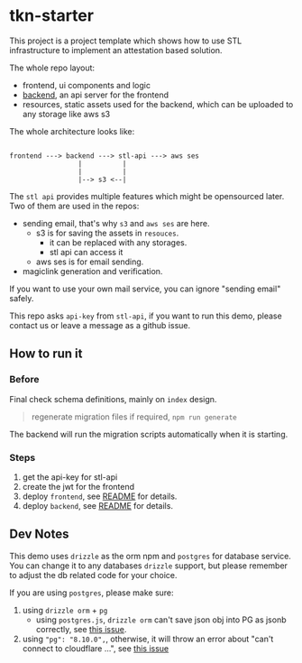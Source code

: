 # tkn-starter

This project is a project template which shows how to use STL infrastructure to implement an attestation based solution.

The whole repo layout:

- frontend, ui components and logic
- [backend](./backend/README.md), an api server for the frontend
- resources, static assets used for the backend, which can be uploaded to any storage like aws s3

The whole architecture looks like:

```text

frontend ---> backend ---> stl-api ---> aws ses
                 |          |
                 |          |
                 |--> s3 <--|
```

The `stl api` provides multiple features which might be opensourced later. Two of them are used in the repos:

- sending email, that's why `s3` and `aws ses` are here.
  - s3 is for saving the assets in `resouces`.
    - it can be replaced with any storages.
    - stl api can access it
  - aws ses is for email sending.
- magiclink generation and verification.

If you want to use your own mail service, you can ignore "sending email" safely.

This repo asks `api-key` from `stl-api`, if you want to run this demo, please contact us or leave a message as a github issue.

## How to run it

### Before

Final check schema definitions, mainly on `index` design.

> regenerate migration files if required, `npm run generate`

The backend will run the migration scripts automatically when it is starting.

### Steps

1. get the api-key for stl-api
1. create the jwt for the frontend
1. deploy `frontend`, see [README](./frontend/README.md) for details.
1. deploy `backend`, see [README](./backend/README.md) for details.

## Dev Notes

This demo uses `drizzle` as the orm npm and `postgres` for database service. You can change it to any databases `drizzle` support, but please remember to adjust the db related code for your choice.

If you are using `postgres`, please make sure:

1. using `drizzle orm` + `pg`
   - using `postgres.js`, `drizzle orm` can't save json obj into PG as jsonb correctly, see [this issue](https://github.com/drizzle-team/drizzle-orm/issues/724).
1. using `"pg": "8.10.0",`, otherwise, it will throw an error about "can't connect to cloudflare ...", see [this issue](https://github.com/brianc/node-postgres/issues/2987)
